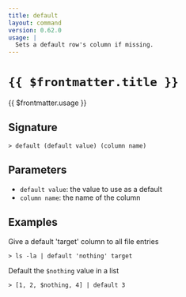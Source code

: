 ```yaml
---
title: default
layout: command
version: 0.62.0
usage: |
  Sets a default row's column if missing.
---
```


# `{{ $frontmatter.title }}`

<div style='white-space: pre-wrap;'>{{ $frontmatter.usage }}</div>

## Signature

```> default (default value) (column name)```

## Parameters

 -  `default value`: the value to use as a default
 -  `column name`: the name of the column

## Examples

Give a default 'target' column to all file entries
```shell
> ls -la | default 'nothing' target
```

Default the `$nothing` value in a list
```shell
> [1, 2, $nothing, 4] | default 3
```
